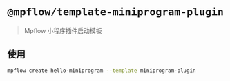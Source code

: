 # `@mpflow/template-miniprogram-plugin`

> Mpflow 小程序插件启动模板

## 使用

```bash
mpflow create hello-miniprogram --template miniprogram-plugin
```
